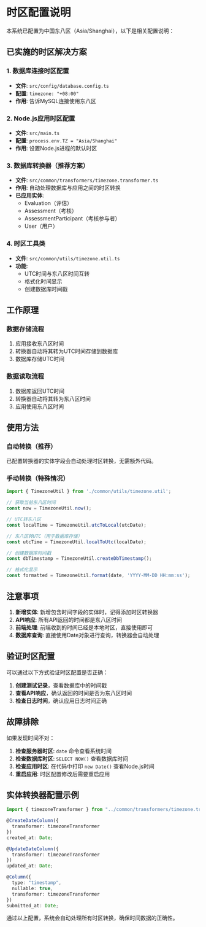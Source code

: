 # 时区配置说明

本系统已配置为中国东八区（Asia/Shanghai），以下是相关配置说明：

## 已实施的时区解决方案

### 1. 数据库连接时区配置
- **文件**: `src/config/database.config.ts`
- **配置**: `timezone: "+08:00"`
- **作用**: 告诉MySQL连接使用东八区

### 2. Node.js应用时区配置  
- **文件**: `src/main.ts`
- **配置**: `process.env.TZ = "Asia/Shanghai"`
- **作用**: 设置Node.js进程的默认时区

### 3. 数据库转换器（推荐方案）
- **文件**: `src/common/transformers/timezone.transformer.ts`
- **作用**: 自动处理数据库与应用之间的时区转换
- **已应用实体**: 
  - Evaluation（评估）
  - Assessment（考核）  
  - AssessmentParticipant（考核参与者）
  - User（用户）

### 4. 时区工具类
- **文件**: `src/common/utils/timezone.util.ts`
- **功能**: 
  - UTC时间与东八区时间互转
  - 格式化时间显示
  - 创建数据库时间戳

## 工作原理

### 数据存储流程
1. 应用接收东八区时间
2. 转换器自动将其转为UTC时间存储到数据库
3. 数据库存储UTC时间

### 数据读取流程  
1. 数据库返回UTC时间
2. 转换器自动将其转为东八区时间
3. 应用使用东八区时间

## 使用方法

### 自动转换（推荐）
已配置转换器的实体字段会自动处理时区转换，无需额外代码。

### 手动转换（特殊情况）
```typescript
import { TimezoneUtil } from './common/utils/timezone.util';

// 获取当前东八区时间
const now = TimezoneUtil.now();

// UTC转东八区
const localTime = TimezoneUtil.utcToLocal(utcDate);

// 东八区转UTC（用于数据库存储）
const utcTime = TimezoneUtil.localToUtc(localDate);

// 创建数据库时间戳
const dbTimestamp = TimezoneUtil.createDbTimestamp();

// 格式化显示
const formatted = TimezoneUtil.format(date, 'YYYY-MM-DD HH:mm:ss');
```

## 注意事项

1. **新增实体**: 新增包含时间字段的实体时，记得添加时区转换器
2. **API响应**: 所有API返回的时间都是东八区时间
3. **前端处理**: 前端收到的时间已经是本地时区，直接使用即可
4. **数据库查询**: 直接使用Date对象进行查询，转换器会自动处理

## 验证时区配置

可以通过以下方式验证时区配置是否正确：

1. **创建测试记录**，查看数据库中的时间戳
2. **查看API响应**，确认返回的时间是否为东八区时间
3. **检查日志时间**，确认应用日志时间正确

## 故障排除

如果发现时间不对：

1. **检查服务器时区**: `date` 命令查看系统时间
2. **检查数据库时区**: `SELECT NOW()` 查看数据库时间
3. **检查应用时区**: 在代码中打印 `new Date()` 查看Node.js时间
4. **重启应用**: 时区配置修改后需要重启应用

## 实体转换器配置示例

```typescript
import { timezoneTransformer } from "../common/transformers/timezone.transformer";

@CreateDateColumn({
  transformer: timezoneTransformer
})
created_at: Date;

@UpdateDateColumn({
  transformer: timezoneTransformer  
})
updated_at: Date;

@Column({ 
  type: "timestamp", 
  nullable: true,
  transformer: timezoneTransformer
})
submitted_at: Date;
```

通过以上配置，系统会自动处理所有时区转换，确保时间数据的正确性。